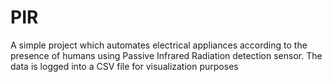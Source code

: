 # PIR
A simple project which automates electrical appliances according to the presence of humans using Passive Infrared Radiation detection sensor. The data is logged into a CSV file for visualization purposes
